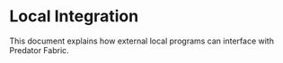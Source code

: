 # Local Integration

This document explains how external local programs can interface with Predator Fabric.

